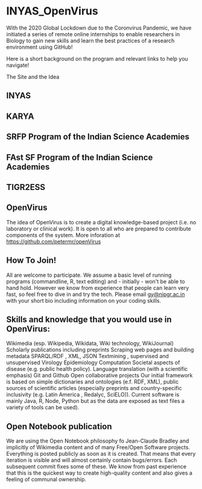 # INYAS_OpenVirus

With the 2020 Global Lockdown due to the Coronvirus Pandemic, we have initiated a series of remote online internships to enable researchers in Biology to gain new skills and learn the best practices of a research environment using GitHub!   

Here is a short background on the program and relevant links to help you navigate!

The Site and the Idea 

## INYAS


## KARYA


## SRFP Program of the Indian Science Academies


## FAst SF Program of the Indian Science Academies


## TIGR2ESS


## OpenVirus

The idea of OpenVirus is to create a digital knowledge-based project (i.e. no laboratory or clinical work). 
It is open to all who are prepared to contribute components of the system.
More inforation at https://github.com/petermr/openVirus

## How To Join!
All are welcome to participate. We assume a basic level of running programs (commandline, R, text editing) and - initially - won't be able to hand hold. However we know from experience that people can learn very fast, so feel free to dive in and try the tech.
Please email gy@nipgr.ac.in with your short bio including information on your coding skills.

## Skills and knowledge that you would use in OpenVirus:

Wikimedia (esp. Wikipedia, Wikidata, Wiki technology, WikiJournal)
Scholarly publications including preprints
Scraping web pages and building metadata
SPARQL/RDF , XML, JSON
Textmining , supervised and unsupervised
Virology
Epidemiology
Computation
Societal aspects of disease (e.g. public health policy).
Language translation (with a scientific emphasis)
Git and Github
Open collaborative projects
Our initial framework is based on simple dictionaries and ontologies (e.f. RDF, XML), public sources of scientific articles (especially preprints and country-specific inclusivity (e.g. Latin America , Redalyc, SciELO)). Current software is mainly Java, R, Node, Python but as the data are exposed as text files a variety of tools can be used).

## Open Notebook publication
We are using the Open Notebook philosophy fo Jean-Claude Bradley and implicitly of Wikimedia content and of many Free/Open Software projects. Everything is posted publicly as soon as it is created. That means that every iteration is visible and will almost certainly contain bugs/errors. Each subsequent commit fixes some of these. We know from past experience that this is the quickest way to create high-quality content and also gives a feeling of communal ownership.
